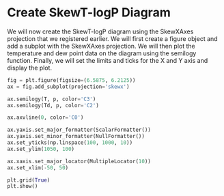 # Create SkewT-logP Diagram

We will now create the SkewT-logP diagram using the SkewXAxes projection that we registered earlier. We will first create a figure object and add a subplot with the SkewXAxes projection. We will then plot the temperature and dew point data on the diagram using the semilogy function. Finally, we will set the limits and ticks for the X and Y axis and display the plot.

```python
fig = plt.figure(figsize=(6.5875, 6.2125))
ax = fig.add_subplot(projection='skewx')

ax.semilogy(T, p, color='C3')
ax.semilogy(Td, p, color='C2')

ax.axvline(0, color='C0')

ax.yaxis.set_major_formatter(ScalarFormatter())
ax.yaxis.set_minor_formatter(NullFormatter())
ax.set_yticks(np.linspace(100, 1000, 10))
ax.set_ylim(1050, 100)

ax.xaxis.set_major_locator(MultipleLocator(10))
ax.set_xlim(-50, 50)

plt.grid(True)
plt.show()
```
